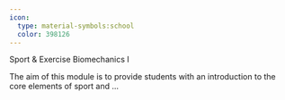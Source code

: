 ```yaml
---
icon:
  type: material-symbols:school
  color: 398126
---
```


Sport & Exercise Biomechanics I

The aim of this module is to provide students with an introduction to the core elements of sport and ... 
